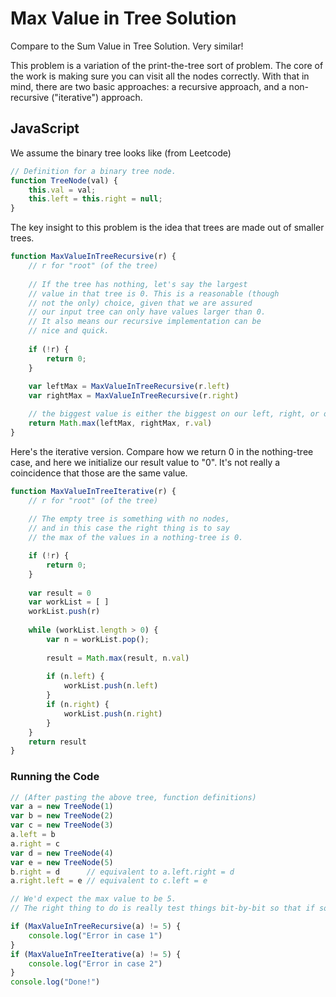 # Max Value in Tree Solution

Compare to the Sum Value in Tree Solution.
Very similar!

This problem is a variation of the print-the-tree sort of problem.
The core of the work is making sure you can visit all the nodes correctly.
With that in mind, there are two basic approaches: a recursive approach, and a non-recursive ("iterative") approach.


## JavaScript

We assume the binary tree looks like (from Leetcode)
```js
// Definition for a binary tree node.
function TreeNode(val) {
    this.val = val;
    this.left = this.right = null;
}
```
The key insight to this problem is the idea that trees are made out of smaller trees.
```js
function MaxValueInTreeRecursive(r) {
    // r for "root" (of the tree)
    
    // If the tree has nothing, let's say the largest
    // value in that tree is 0. This is a reasonable (though
    // not the only) choice, given that we are assured
    // our input tree can only have values larger than 0.
    // It also means our recursive implementation can be
    // nice and quick.
    
    if (!r) {
        return 0;
    }
    
    var leftMax = MaxValueInTreeRecursive(r.left)
    var rightMax = MaxValueInTreeRecursive(r.right)

    // the biggest value is either the biggest on our left, right, or ourselves!
    return Math.max(leftMax, rightMax, r.val)
}
```
Here's the iterative version.
Compare how we return 0 in the nothing-tree case, and here we initialize our result value to "0". It's not really a coincidence that those are the same value.
```js
function MaxValueInTreeIterative(r) {
    // r for "root" (of the tree)
    
    // The empty tree is something with no nodes,
    // and in this case the right thing is to say
    // the max of the values in a nothing-tree is 0.

    if (!r) {
        return 0;
    }
    
    var result = 0
    var workList = [ ]
    workList.push(r)
    
    while (workList.length > 0) {
        var n = workList.pop();
        
        result = Math.max(result, n.val)
        
        if (n.left) {
            workList.push(n.left)
        }
        if (n.right) {
            workList.push(n.right)
        }
    }
    return result
}
```

### Running the Code
```js
// (After pasting the above tree, function definitions)
var a = new TreeNode(1)
var b = new TreeNode(2)
var c = new TreeNode(3)
a.left = b
a.right = c
var d = new TreeNode(4)
var e = new TreeNode(5)
b.right = d      // equivalent to a.left.right = d
a.right.left = e // equivalent to c.left = e

// We'd expect the max value to be 5.
// The right thing to do is really test things bit-by-bit so that if something goes wrong you catch it with as small an example as possible.

if (MaxValueInTreeRecursive(a) != 5) {
    console.log("Error in case 1")
}
if (MaxValueInTreeIterative(a) != 5) {
    console.log("Error in case 2")
}
console.log("Done!")
```
